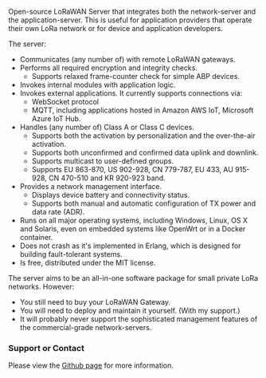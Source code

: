 <p>
Open-source LoRaWAN Server that integrates both the network-server and the application-server. This is useful for application providers that operate their own LoRa network or for device and application developers.
</p>
<p>
The server:
<ul>
<li>Communicates (any number of) with remote LoRaWAN gateways.</li>
<li>Performs all required encryption and integrity checks.
    <ul>
    <li>Supports relaxed frame-counter check for simple ABP devices.</li>
    </ul>
</li>
<li>Invokes internal modules with application logic.</li>
<li>Invokes external applications. It currently supports connections via:
    <ul>
    <li>WebSocket protocol</li>
    <li>MQTT, including applications hosted in Amazon AWS IoT, Microsoft Azure IoT Hub.</li>
    </ul>
</li>
<li>Handles (any number of) Class A or Class C devices.
    <ul>
    <li>Supports both the activation by personalization and the over-the-air activation.</li>
    <li>Supports both unconfirmed and confirmed data uplink and downlink.</li>
    <li>Supports multicast to user-defined groups.</li>
    <li>Supports EU 863-870, US 902-928, CN 779-787, EU 433, AU 915-928, CN 470-510 and KR 920-923 band.</li>
    </ul>
</li>
<li>Provides a network management interface. 
    <ul>
    <li>Displays device battery and connectivity status.</li>
    <li>Supports both manual and automatic configuration of TX power and data rate (ADR).</li>
    </ul>
</li>
<li>Runs on all major operating systems, including Windows, Linux, OS X and Solaris, even on embedded systems like OpenWrt or in a Docker container.</li>
<li>Does not crash as it's implemented in Erlang, which is designed for building fault-tolerant systems.</li>
<li>Is free, distributed under the MIT license.</li>
</ul>
</p>
<p>
The server aims to be an all-in-one software package for small private LoRa networks.
However:
<ul>
<li>You still need to buy your LoRaWAN Gateway.</li>
<li>You will need to deploy and maintain it yourself. (With my support.)</li>
<li>It will probably never support the sophisticated management features of the commercial-grade network-servers.</li>
</ul>
</p>
<h3>Support or Contact</h3>
<p>
Please view the <a href="https://github.com/gotthardp/lorawan-server">Github page</a> for more information.
</p>

